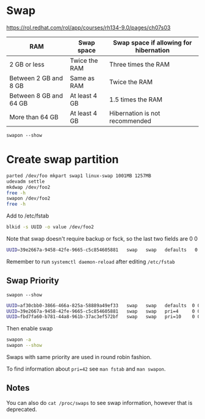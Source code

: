 # Swap

https://rol.redhat.com/rol/app/courses/rh134-9.0/pages/ch07s03


| RAM | Swap space | Swap space if allowing for hibernation
| --- | --- | --- |
2 GB or less	| Twice the RAM	| Three times the RAM
Between 2 GB and 8 GB	| Same as RAM| 	Twice the RAM
Between 8 GB and 64 GB	| At least 4 GB	| 1.5 times the RAM
More than 64 GB	| At least 4 GB	| Hibernation is not recommended


`swapon --show`


# Create swap partition

```bash
parted /dev/foo mkpart swap1 linux-swap 1001MB 1257MB
udevadm settle
mkdwap /dev/foo2
free -h 
swapon /dev/foo2
free -h
```

Add to /etc/fstab
```bash
blkid -s UUID -o value /dev/foo2
```

Note that swap doesn't require backup or fsck, so the last two fields are 0 0

```bash
UUID=39e2667a-9458-42fe-9665-c5c854605881   swap   swap   defaults   0 0
```

Remember to run `systemctl daemon-reload` after editing `/etc/fstab`


## Swap Priority

`swapon --show`

```bash
UUID=af30cbb0-3866-466a-825a-58889a49ef33   swap   swap   defaults  0 0
UUID=39e2667a-9458-42fe-9665-c5c854605881   swap   swap   pri=4     0 0
UUID=fbd7fa60-b781-44a8-961b-37ac3ef572bf   swap   swap   pri=10    0 0
```

Then enable swap

```bash
swapon -a
swapon --show
```

Swaps with same priority are used in round robin fashion.

To find information about `pri=42` see `man fstab` and `man swapon`. 

## Notes

You can also do `cat /proc/swaps` to see swap information, however that is deprecated.